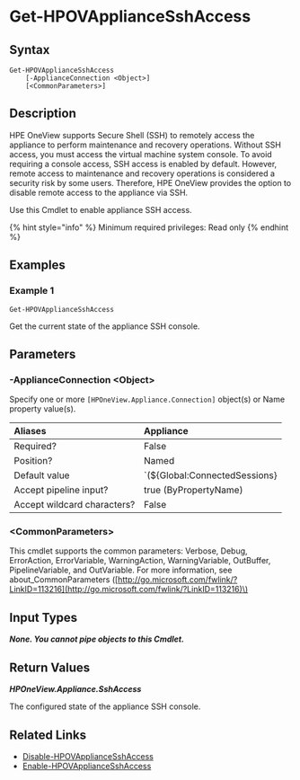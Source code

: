 ﻿---
description: Get the current SSH console access state.
---

# Get-HPOVApplianceSshAccess

## Syntax

```text
Get-HPOVApplianceSshAccess
    [-ApplianceConnection <Object>]
    [<CommonParameters>]
```

## Description

HPE OneView supports Secure Shell (SSH) to remotely access the appliance to perform maintenance and recovery operations. Without SSH access, you must access the virtual machine system console. To avoid requiring a console access, SSH access is enabled by default. However, remote access to maintenance and recovery operations is considered a security risk by some users. Therefore, HPE OneView provides the option to disable remote access to the appliance via SSH.

Use this Cmdlet to enable appliance SSH access.

{% hint style="info" %}
Minimum required privileges: Read only
{% endhint %}

## Examples

###  Example 1 

```text
Get-HPOVApplianceSshAccess
```

Get the current state of the appliance SSH console.

## Parameters

### -ApplianceConnection &lt;Object&gt;

Specify one or more `[HPOneView.Appliance.Connection]` object(s) or Name property value(s).

| Aliases | Appliance |
| :--- | :--- |
| Required? | False |
| Position? | Named |
| Default value | `(${Global:ConnectedSessions} | ? Default)` |
| Accept pipeline input? | true (ByPropertyName) |
| Accept wildcard characters? | False |

### &lt;CommonParameters&gt;

This cmdlet supports the common parameters: Verbose, Debug, ErrorAction, ErrorVariable, WarningAction, WarningVariable, OutBuffer, PipelineVariable, and OutVariable. For more information, see about\_CommonParameters \([http://go.microsoft.com/fwlink/?LinkID=113216](http://go.microsoft.com/fwlink/?LinkID=113216)\)

## Input Types

_**None.  You cannot pipe objects to this Cmdlet.**_

## Return Values

_**HPOneView.Appliance.SshAccess**_

The configured state of the appliance SSH console.

## Related Links

* [Disable-HPOVApplianceSshAccess](disable-hpovappliancesshaccess.md)
* [Enable-HPOVApplianceSshAccess](enable-hpovappliancesshaccess.md)
